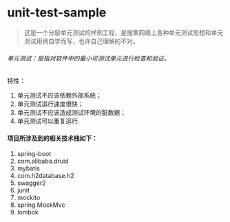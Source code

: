 # unit-test-sample
> 这是一个分层单元测试的样例工程，是搜集网络上各种单元测试思想和单元测试用例自学而写，也许自己理解的不对。    

###### 单元测试：是指对软件中的最小可测试单元进行检查和验证。
特性：
1. 单元测试不应该依赖外部系统；
2. 单元测试运行速度很快；
3. 单元测试不应该造成测试环境的脏数据；
4. 单元测试可以重复运行. 

#### 项目所涉及到的相关技术栈如下：
1. spring-boot
2. com.alibaba.druid
3. mybatis
4. com.h2database.h2
5. swagger2
6. junit
7. mockito
8. spring MockMvc
9. lombok
